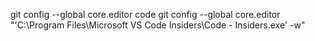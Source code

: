  git config --global core.editor code
 git config --global core.editor "'C:\Program Files\Microsoft VS Code Insiders\Code - Insiders.exe' -w"